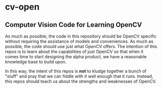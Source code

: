 # cv-open

## Computer Vision Code for Learning OpenCV

As much as possible, the code in this repository should be OpenCV specific without requiring the assistance of models and conveniences. As much as possible, the code should use just what OpenCV offers. The intention of this repos is to learn about the capabilities of just OpenCV so that when it comes time to start designing the alpha product, we have a reasonable knowledge base to build upon.

In this way, the intent of this repos is **not** to kludge together a bunch of  "stuff" and pray that we can fiddle with it well enough that it runs. Instead, this repos should teach us about the strengths and weaknesses of OpenCV.
